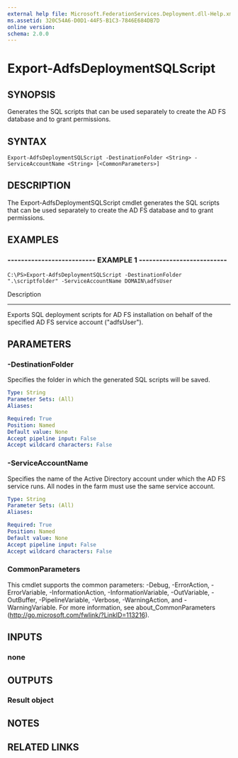 ```yaml
---
external help file: Microsoft.FederationServices.Deployment.dll-Help.xml
ms.assetid: 320C54A6-D0D1-44F5-B1C3-7846E684DB7D
online version: 
schema: 2.0.0
---
```


# Export-AdfsDeploymentSQLScript

## SYNOPSIS
Generates the SQL scripts that can be used separately to create the AD FS database and to grant permissions.

## SYNTAX

```
Export-AdfsDeploymentSQLScript -DestinationFolder <String> -ServiceAccountName <String> [<CommonParameters>]
```

## DESCRIPTION
The Export-AdfsDeploymentSQLScript cmdlet generates the SQL scripts that can be used separately to create the AD FS database and to grant permissions.

## EXAMPLES

### -------------------------- EXAMPLE 1 --------------------------
```
C:\PS>Export-AdfsDeploymentSQLScript -DestinationFolder ".\scriptfolder" -ServiceAccountName DOMAIN\adfsUser
```

Description

-----------

Exports SQL deployment scripts for AD FS installation on behalf of the specified AD FS service account ("adfsUser").

## PARAMETERS

### -DestinationFolder
Specifies the folder in which the generated SQL scripts will be saved.

```yaml
Type: String
Parameter Sets: (All)
Aliases: 

Required: True
Position: Named
Default value: None
Accept pipeline input: False
Accept wildcard characters: False
```

### -ServiceAccountName
Specifies the name of the Active Directory account under which the AD FS service runs. 
All nodes in the farm must use the same service account.

```yaml
Type: String
Parameter Sets: (All)
Aliases: 

Required: True
Position: Named
Default value: None
Accept pipeline input: False
Accept wildcard characters: False
```

### CommonParameters
This cmdlet supports the common parameters: -Debug, -ErrorAction, -ErrorVariable, -InformationAction, -InformationVariable, -OutVariable, -OutBuffer, -PipelineVariable, -Verbose, -WarningAction, and -WarningVariable. For more information, see about_CommonParameters (http://go.microsoft.com/fwlink/?LinkID=113216).

## INPUTS

### none

## OUTPUTS

### Result object

## NOTES

## RELATED LINKS

